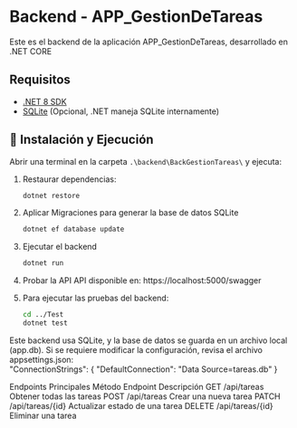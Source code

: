 # Backend - APP_GestionDeTareas

Este es el backend de la aplicación APP_GestionDeTareas, desarrollado en .NET CORE 

## Requisitos
- [.NET 8 SDK](https://dotnet.microsoft.com/download/dotnet/5.0)
- [SQLite](https://www.sqlite.org/download.html) (Opcional, .NET maneja SQLite internamente)

## 🔧 Instalación y Ejecución

Abrir una terminal en la carpeta `.\backend\BackGestionTareas\` y ejecuta:
1. Restaurar dependencias:
	```bash
   dotnet restore
   ```
   
2. Aplicar Migraciones para generar la base de datos SQLite  
   	```bash
   dotnet ef database update
   ```
   
3. Ejecutar el backend   
   	```bash
   dotnet run
   ```
   
4. Probar la API
	API disponible en: https://localhost:5000/swagger

5. Para ejecutar las pruebas del backend:
	```bash
	cd ../Test
	dotnet test
	```

Este backend usa SQLite, y la base de datos se guarda en un archivo local (app.db).
Si se requiere modificar la configuración, revisa el archivo appsettings.json:	
"ConnectionStrings": {
    "DefaultConnection": "Data Source=tareas.db"
  }

	
Endpoints Principales
Método	Endpoint			Descripción
GET		/api/tareas			Obtener todas las tareas
POST	/api/tareas			Crear una nueva tarea
PATCH	/api/tareas/{id}	Actualizar estado de una tarea
DELETE	/api/tareas/{id}	Eliminar una tarea